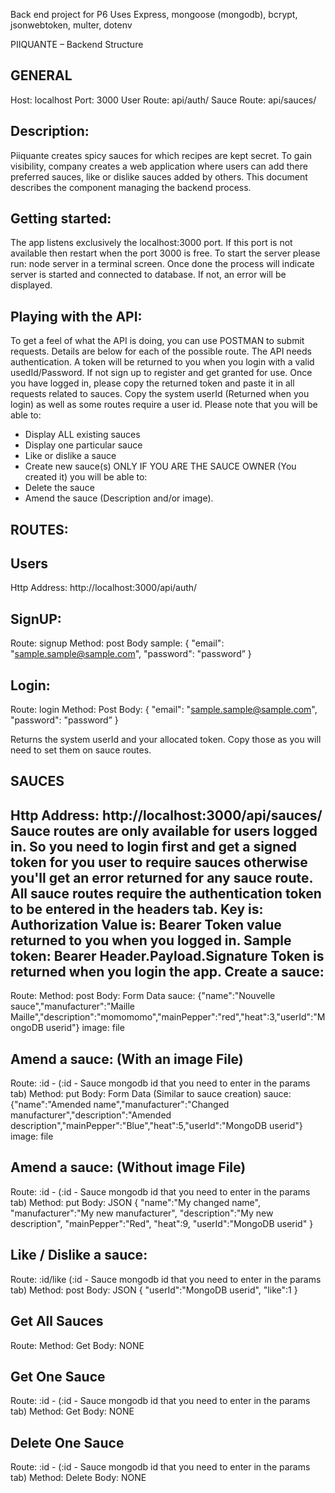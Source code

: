 Back end project for P6
Uses Express, mongoose (mongodb), bcrypt, jsonwebtoken, multer, dotenv

PIIQUANTE – Backend Structure

GENERAL
-------
Host: localhost
Port: 3000
User Route: api/auth/
Sauce Route: api/sauces/

Description:
------------
Piiquante creates spicy sauces for which recipes are kept secret. To gain visibility, company creates a web application where users can add there preferred sauces, like or dislike sauces added by others.
This document describes the component managing the backend process.

Getting started:
----------------
The app listens exclusively the localhost:3000 port. If this port is not available then restart when the port 3000 is free.
To start the server please run: node server in a terminal screen.
Once done the process will indicate server is started and connected to database. If not, an error will be displayed.

Playing with the API:
---------------------
To get a feel of what the API is doing, you can use POSTMAN to submit requests. Details are below for each of the possible route.
The API needs authentication. A token will be returned to you when you login with a valid usedId/Password. If not sign up to register and get granted for use.
Once you have logged in, please copy the returned token and paste it in all requests related to sauces.
Copy the system userId (Returned when you login) as well as some routes require a user id.
Please note that you will be able to:
- Display ALL existing sauces
- Display one particular sauce
- Like or dislike a sauce
- Create new sauce(s)
ONLY IF YOU ARE THE SAUCE OWNER (You created it) you will be able to:
-	Delete the sauce
-	Amend the sauce (Description and/or image). 

ROUTES:
-------
Users
-----
Http Address: http://localhost:3000/api/auth/

SignUP:
-------
Route: signup
Method: post
Body sample:
{
    "email": "sample.sample@sample.com",
    "password": "password”
}

Login:
------
Route: login
Method: Post
Body:
{
    "email": "sample.sample@sample.com",
    "password": "password”
}

Returns the system userId and your allocated token. Copy those as you will need to set them on sauce routes.

SAUCES
------
Http Address: http://localhost:3000/api/sauces/
Sauce routes are only available for users logged in.
So you need to login first and get a signed token for you user to require sauces 
otherwise you'll get an error returned for any sauce route.
All sauce routes require the authentication token to be entered in the headers tab. 
Key is: Authorization
Value is: Bearer Token value returned to you when you logged in. 
Sample token: 
Bearer Header.Payload.Signature
Token is returned when you login the app.
Create a sauce:
---------------
Route: 
Method: post
Body:
Form Data
sauce: {"name":"Nouvelle sauce","manufacturer":"Maille Maille","description":"momomomo","mainPepper":"red","heat":3,"userId":"MongoDB userid"}
image: file

Amend a sauce: (With an image File)
-----------------------------------
Route: :id - (:id - Sauce mongodb id that you need to enter in the params tab)
Method: put
Body:
Form Data (Similar to sauce creation)
sauce: {"name":"Amended name","manufacturer":"Changed manufacturer","description":"Amended description","mainPepper":"Blue","heat":5,"userId":"MongoDB userid"}
image: file

Amend a sauce: (Without image File)
-----------------------------------
Route: :id - (:id - Sauce mongodb id that you need to enter in the params tab)
Method: put
Body: JSON
{
"name":"My changed name",
"manufacturer":"My new manufacturer",
"description":"My new description",
"mainPepper":"Red",
"heat":9,
"userId":"MongoDB userid"
}

Like / Dislike a sauce:
-----------------------
Route: :id/like (:id - Sauce mongodb id that you need to enter in the params tab)
Method: post
Body: JSON
{
"userId":"MongoDB userid",
"like":1
}
 
Get All Sauces
--------------
Route: 
Method: Get
Body: NONE
 

Get One Sauce
-------------
Route: :id - (:id - Sauce mongodb id that you need to enter in the params tab)
Method: Get
Body:
NONE

Delete One Sauce
----------------
Route: :id - (:id - Sauce mongodb id that you need to enter in the params tab)
Method: Delete
Body: NONE